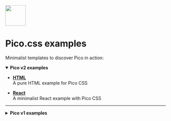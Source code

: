 <a href="https://picocss.com/">
  <img src="https://picocss.com/img/logo.svg" width="64" height="64">
</a>

# Pico.css examples

Minimalist templates to discover Pico in action:

<details open>
  <summary><strong>Pico v2 examples</strong></summary>

- **[HTML](https://codesandbox.io/s/github/picocss/examples/tree/master/v2-html)**  
  A pure HTML example for Pico CSS

- **[React](https://codesandbox.io/s/github/picocss/examples/tree/master/v2-react)**  
 A minimalist React example with Pico CSS
</details>

---

<details>
  <summary><strong>Pico v1 examples</strong></summary>

- **[Preview](https://codesandbox.io/s/github/picocss/examples/tree/master/v1-preview)**  
  A starter example with most of the Pico components and styles.

- **[Right-to-left (RTL) preview](https://codesandbox.io/s/github/picocss/examples/tree/master/v1-preview-rtl)**  
  A starter example in Arabic with most of the Pico components and styles.

- **[Classless](https://codesandbox.io/s/github/picocss/examples/tree/master/v1-classless)**  
  A pure semantic HTML markup, without `.classes`.

- **[Basic template](https://codesandbox.io/s/github/picocss/examples/tree/master/v1-basic-template)**  
  A basic custom template for Pico using only CSS custom properties (variables).

- **[Company](https://codesandbox.io/s/github/picocss/examples/tree/master/v1-company)**  
  A classic company or blog layout with a sidebar.

- **[Google Amp](https://codesandbox.io/s/github/picocss/examples/tree/master/v1-google-amp)**  
  A simple layout for Google Amp, with inlined CSS.

- **[Sign in](https://codesandbox.io/s/github/picocss/examples/tree/master/v1-sign-in)**  
  A minimalist layout for Login pages.

- **[Pico + Bootstrap grid system](https://codesandbox.io/s/github/picocss/examples/tree/master/v1-bootstrap-grid)**  
  Custom CSS build with the Bootstrap grid system to manage complex grid layouts in Pico.

</details>
